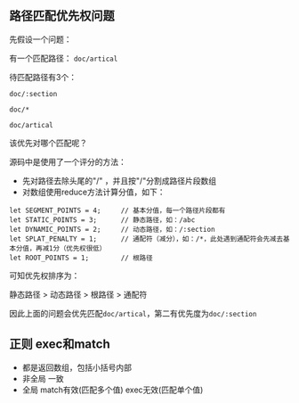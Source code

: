 ## 路径匹配优先权问题

先假设一个问题：

有一个匹配路径： `doc/artical`

待匹配路径有3个：

`doc/:section`

`doc/*`
 
`doc/artical`

该优先对哪个匹配呢？

源码中是使用了一个评分的方法：
* 先对路径去除头尾的"/" ，并且按"/"分割成路径片段数组
* 对数组使用reduce方法计算分值，如下：
```
let SEGMENT_POINTS = 4;     // 基本分值，每一个路径片段都有
let STATIC_POINTS = 3;      // 静态路径，如：/abc
let DYNAMIC_POINTS = 2;     // 动态路径，如：/:section
let SPLAT_PENALTY = 1;      // 通配符（减分），如：/*，此处遇到通配符会先减去基本分值，再减1分（优先权很低）
let ROOT_POINTS = 1;        // 根路径
```
可知优先权排序为：

静态路径 > 动态路径 > 根路径 > 通配符

因此上面的问题会优先匹配`doc/artical`，第二有优先度为`doc/:section`

## 正则 exec和match

* 都是返回数组，包括小括号内部
* 非全局 一致
* 全局 match有效(匹配多个值) exec无效(匹配单个值)





